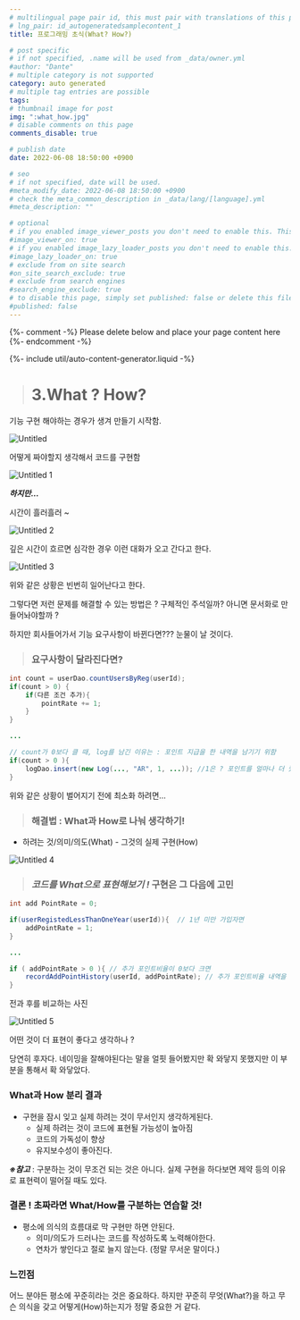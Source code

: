 ```yaml
---
# multilingual page pair id, this must pair with translations of this page. (This name must be unique)
# lng_pair: id_autogeneratedsamplecontent_1
title: 프로그래밍 초식(What? How?)

# post specific
# if not specified, .name will be used from _data/owner.yml
#author: "Dante"
# multiple category is not supported
category: auto generated
# multiple tag entries are possible
tags:
# thumbnail image for post
img: ":what_how.jpg"
# disable comments on this page
comments_disable: true

# publish date
date: 2022-06-08 18:50:00 +0900

# seo
# if not specified, date will be used.
#meta_modify_date: 2022-06-08 18:50:00 +0900
# check the meta_common_description in _data/lang/[language].yml
#meta_description: ""

# optional
# if you enabled image_viewer_posts you don't need to enable this. This is only if image_viewer_posts = false
#image_viewer_on: true
# if you enabled image_lazy_loader_posts you don't need to enable this. This is only if image_lazy_loader_posts = false
#image_lazy_loader_on: true
# exclude from on site search
#on_site_search_exclude: true
# exclude from search engines
#search_engine_exclude: true
# to disable this page, simply set published: false or delete this file
#published: false
---
```

{%- comment -%} Please delete below and place your page content here {%- endcomment -%}

{%- include util/auto-content-generator.liquid -%}

<!-- outline-start -->

> # 3.What ? How?

기능 구현 해야하는 경우가 생겨 만들기 시작함.

![Untitled](https://user-images.githubusercontent.com/56623911/172587327-59c83d17-4119-4c16-9a65-601cdfd2cb0e.jpg)

어떻게 짜야할지 생각해서 코드를 구현함

![Untitled 1](https://user-images.githubusercontent.com/56623911/172587334-2e5f7a1c-5a35-4564-b95e-faaa74e575a3.jpg)

***하지만…***

시간이 흘러흘러 ~

![Untitled 2](https://user-images.githubusercontent.com/56623911/172587385-f56ba415-b08e-4ded-ada2-d884abc13738.jpg)

깊은 시간이 흐르면 심각한 경우 이런 대화가 오고 간다고 한다.

![Untitled 3](https://user-images.githubusercontent.com/56623911/172587389-93e63e6b-e94f-4b98-baf8-88902e8482e3.jpg)

위와 같은 상황은 빈번히 일어난다고 한다.

그렇다면 저런 문제를 해결할 수 있는 방법은 ?  구체적인 주석일까? 아니면 문서화로 만들어놔야할까 ?

하지만 회사들어가서 기능 요구사항이 바뀐다면??? 눈물이 날 것이다.

> ### 요구사항이 달라진다면?

```java
int count = userDao.countUsersByReg(userId);
if(count > 0) {
	if(다른 조건 추가){
		pointRate += 1;
	}
}

...

// count가 0보다 클 때, log를 남긴 이유는 : 포인트 지급을 한 내역을 남기기 위함
if(count > 0 ){
	logDao.insert(new Log(..., "AR", 1, ...)); //1은 ? 포인트를 얼마나 더 줬나? 기록하기 위해서
}
```

위와 같은 상황이 벌어지기 전에 최소화 하려면…

> ### 해결법 : What과 How로 나눠 생각하기!

- 하려는 것/의미/의도(What) - 그것의 실제 구현(How)

![Untitled 4](https://user-images.githubusercontent.com/56623911/172587403-0aa0c68c-a076-4291-9b6c-76e2d281619f.jpg)

> ### ***코드를 What으로 표현해보기 !***  구현은 그 다음에 고민

```java
int add PointRate = 0;

if(userRegistedLessThanOneYear(userId)){  // 1년 미만 가입자면
	addPointRate = 1;
}

...

if ( addPointRate > 0 ){ // 추가 포인트비율이 0보다 크면
	recordAddPointHistory(userId, addPointRate); // 추가 포인트비율 내역을 기록
}
```

전과 후를 비교하는 사진

![Untitled 5](https://user-images.githubusercontent.com/56623911/172587499-1fd4725e-379c-47c9-81e2-6e85239f6d62.jpg)

어떤 것이 더 표현이 좋다고 생각하나 ?

당연히 후자다.  네이밍을 잘해야된다는 말을 얼핏 들어봤지만 확 와닿지 못했지만 이 부분을 통해서 확 와닿았다.

### What과 How 분리 결과

- 구현을 잠시 잊고 실제 하려는 것이 무서인지 생각하게된다.
  - 실제 하려는 것이 코드에 표현될 가능성이 높아짐
  - 코드의 가독성이 향상
  - 유지보수성이 좋아진다.


***※참고*** :  구분하는 것이 무조건 되는 것은 아니다.  실제 구현을 하다보면 제약 등의 이유로 표현력이 떨어질 때도 있다.

### 결론 ! 초짜라면 What/How를 구분하는 연습할 것!

- 평소에 의식의 흐름대로 막 구현만 하면 안된다.
  - 의미/의도가 드러나는 코드를 작성하도록 노력해야한다.
  - 연차가 쌓인다고 절로 늘지 않는다.  (정말 무서운 말이다.)


### 느낀점

어느 분야든 평소에 꾸준히라는 것은 중요하다. 하지만 꾸준히 무엇(What?)을 하고 무슨 의식을 갖고 어떻게(How)하는지가 정말 중요한 거 같다.


<!-- outline-end -->
